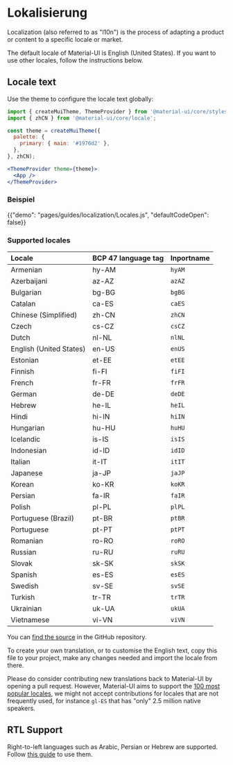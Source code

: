 # Lokalisierung

<p class="description">Localization (also referred to as "l10n") is the process of adapting a product or content to a specific locale or market.</p>

The default locale of Material-UI is English (United States). If you want to use other locales, follow the instructions below.

## Locale text

Use the theme to configure the locale text globally:

```jsx
import { createMuiTheme, ThemeProvider } from '@material-ui/core/styles';
import { zhCN } from '@material-ui/core/locale';

const theme = createMuiTheme({
  palette: {
    primary: { main: '#1976d2' },
  },
}, zhCN);

<ThemeProvider theme={theme}>
  <App />
</ThemeProvider>
```

### Beispiel

{{"demo": "pages/guides/localization/Locales.js", "defaultCodeOpen": false}}

### Supported locales

| Locale                  | BCP 47 language tag | Inportname |
|:----------------------- |:------------------- |:---------- |
| Armenian                | hy-AM               | `hyAM`     |
| Azerbaijani             | az-AZ               | `azAZ`     |
| Bulgarian               | bg-BG               | `bgBG`     |
| Catalan                 | ca-ES               | `caES`     |
| Chinese (Simplified)    | zh-CN               | `zhCN`     |
| Czech                   | cs-CZ               | `csCZ`     |
| Dutch                   | nl-NL               | `nlNL`     |
| English (United States) | en-US               | `enUS`     |
| Estonian                | et-EE               | `etEE`     |
| Finnish                 | fi-FI               | `fiFI`     |
| French                  | fr-FR               | `frFR`     |
| German                  | de-DE               | `deDE`     |
| Hebrew                  | he-IL               | `heIL`     |
| Hindi                   | hi-IN               | `hiIN`     |
| Hungarian               | hu-HU               | `huHU`     |
| Icelandic               | is-IS               | `isIS`     |
| Indonesian              | id-ID               | `idID`     |
| Italian                 | it-IT               | `itIT`     |
| Japanese                | ja-JP               | `jaJP`     |
| Korean                  | ko-KR               | `koKR`     |
| Persian                 | fa-IR               | `faIR`     |
| Polish                  | pl-PL               | `plPL`     |
| Portuguese (Brazil)     | pt-BR               | `ptBR`     |
| Portuguese              | pt-PT               | `ptPT`     |
| Romanian                | ro-RO               | `roRO`     |
| Russian                 | ru-RU               | `ruRU`     |
| Slovak                  | sk-SK               | `skSK`     |
| Spanish                 | es-ES               | `esES`     |
| Swedish                 | sv-SE               | `svSE`     |
| Turkish                 | tr-TR               | `trTR`     |
| Ukrainian               | uk-UA               | `ukUA`     |
| Vietnamese              | vi-VN               | `viVN`     |

You can [find the source](https://github.com/mui-org/material-ui/blob/master/packages/material-ui/src/locale/index.ts) in the GitHub repository.

To create your own translation, or to customise the English text, copy this file to your project, make any changes needed and import the locale from there.

Please do consider contributing new translations back to Material-UI by opening a pull request. However, Material-UI aims to support the [100 most popular locales](https://en.wikipedia.org/wiki/List_of_languages_by_number_of_native_speakers), we might not accept contributions for locales that are not frequently used, for instance `gl-ES` that has "only" 2.5 million native speakers.

## RTL Support

Right-to-left languages such as Arabic, Persian or Hebrew are supported. Follow [this guide](/guides/right-to-left/) to use them.
